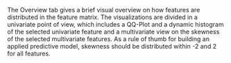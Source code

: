 The Overview tab gives a brief visual overview on how features are distributed in the feature matrix. The visualizations are divided in a univariate point of view, which includes a QQ-Plot and a dynamic histogram of the selected univariate feature and a multivariate view on the skewness of the selected multivariate features. As a rule of thumb for building an applied predictive model, skewness should be distributed within -2 and 2 for all features.